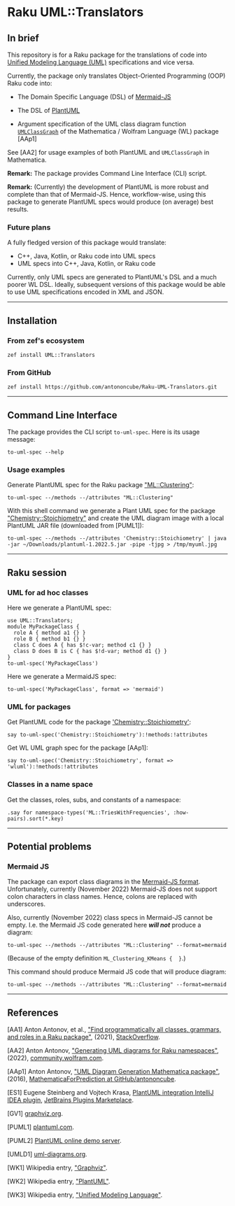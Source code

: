 # Raku UML::Translators

## In brief

This repository is for a Raku package for the translations of code into 
[Unified Modeling Language (UML)](https://en.wikipedia.org/wiki/Unified_Modeling_Language) 
specifications and vice versa.

Currently, the package only translates Object-Oriented Programming (OOP) Raku code into: 

- The Domain Specific Language (DSL) of [Mermaid-JS](https://mermaid-js.github.io/mermaid/)

- The DSL of [PlantUML](https://plantuml.com)

- Argument specification of the UML class diagram function [`UMLClassGraph`](https://github.com/antononcube/MathematicaForPrediction/blob/master/Misc/UMLDiagramGeneration.m)
  of the Mathematica / Wolfram Language (WL) package [AAp1] 

See [AA2] for usage examples of both PlantUML and `UMLClassGraph` in Mathematica.

**Remark:** The package provides Command Line Interface (CLI) script.

**Remark:** (Currently) the development of PlantUML is more robust and complete than that of Mermaid-JS.
Hence, workflow-wise, using this package to generate PlantUML specs would produce (on average) best results.

  
### Future plans

A fully fledged version of this package would translate:
- C++, Java, Kotlin, or Raku code into UML specs
- UML specs into C++, Java, Kotlin, or Raku code

Currently, only UML specs are generated to PlantUML's DSL and a much poorer WL DSL.
Ideally, subsequent versions of this package would be able to use UML specifications
encoded in XML and JSON.

------ 

## Installation

### From zef's ecosystem

```
zef install UML::Translators
```

### From GitHub

```
zef install https://github.com/antononcube/Raku-UML-Translators.git 
```

------ 

## Command Line Interface

The package provides the CLI script `to-uml-spec`. Here is its usage message:

```shell
to-uml-spec --help
```

### Usage examples

Generate PlantUML spec for the Raku package 
["ML::Clustering"](https://raku.land/zef:antononcube/ML::Clustering):

```shell
to-uml-spec --/methods --/attributes "ML::Clustering"
```

With this shell command we generate a Plant UML spec for the package 
["Chemistry::Stoichiometry"](https://raku.land/cpan:ANTONOV/Chemistry::Stoichiometry)
and create the UML diagram image with a local PlantUML JAR file (downloaded from [PUML1]):

```
to-uml-spec --/methods --/attributes 'Chemistry::Stoichiometry' | java -jar ~/Downloads/plantuml-1.2022.5.jar -pipe -tjpg > /tmp/myuml.jpg
```

-----

## Raku session

### UML for ad hoc classes

Here we generate a PlantUML spec:

```perl6
use UML::Translators;
module MyPackageClass {
  role A { method a1 {} }
  role B { method b1 {} }
  class C does A { has $!c-var; method c1 {} }
  class D does B is C { has $!d-var; method d1 {} }
}
to-uml-spec('MyPackageClass')
```

Here we generate a MermaidJS spec:

```perl6, outputPrompt=NONE, outputLang=mermaid
to-uml-spec('MyPackageClass', format => 'mermaid')
```

### UML for packages

Get PlantUML code for the package
['Chemistry::Stoichiometry'](https://raku.land/cpan:ANTONOV/Chemistry::Stoichiometry):

```perl6
say to-uml-spec('Chemistry::Stoichiometry'):!methods:!attributes
```

Get WL UML graph spec for the package [AAp1]:

```perl6
say to-uml-spec('Chemistry::Stoichiometry', format => 'wluml'):!methods:!attributes
```

### Classes in a name space

Get the classes, roles, subs, and constants of a namespace:

```perl6
.say for namespace-types('ML::TriesWithFrequencies', :how-pairs).sort(*.key)
```

------ 

## Potential problems

### Mermaid JS

The package can export class diagrams in the 
[Mermaid-JS format](https://mermaid-js.github.io/mermaid/#/classDiagram).
Unfortunately, currently (November 2022) Mermaid-JS does not support colon characters in class names.
Hence, colons are replaced with underscores.

Also, currently (November 2022) class specs in Mermaid-JS cannot be empty. I.e. the Mermaid JS code
generated here ***will not*** produce a diagram:

```shell
to-uml-spec --/methods --/attributes "ML::Clustering" --format=mermaid  
```

(Because of the empty definition `ML_Clustering_KMeans {  }`.)

This command should produce Mermaid JS code that will produce diagram:

```
to-uml-spec --/methods --/attributes "ML::Clustering" --format=mermaid  
```

------ 

## References

[AA1] Anton Antonov, et al.,
["Find programmatically all classes, grammars, and roles in a Raku package"](https://stackoverflow.com/q/68622047/14163984),
(2021),
[StackOverflow](https://stackoverflow.com).

[AA2] Anton Antonov,
["Generating UML diagrams for Raku namespaces"](https://community.wolfram.com/groups/-/m/t/2549055),
(2022),
[community.wolfram.com](https://community.wolfram.com).

[AAp1] Anton Antonov,
["UML Diagram Generation Mathematica package"](https://github.com/antononcube/MathematicaForPrediction/blob/master/Misc/UMLDiagramGeneration.m),
(2016),
[MathematicaForPrediction at GitHub/antononcube](https://github.com/antononcube).

[ES1] Eugene Steinberg and Vojtech Krasa, 
[PlantUML integration IntelliJ IDEA plugin](https://plugins.jetbrains.com/plugin/7017-plantuml-integration), 
[JetBrains Plugins Marketplace](https://plugins.jetbrains.com).

[GV1] [graphviz.org](https://graphviz.org).

[PUML1] [plantuml.com](https://plantuml.com).

[PUML2] [PlantUML online demo server](http://www.plantuml.com/plantuml).

[UMLD1] [uml-diagrams.org](https://www.uml-diagrams.org).

[WK1] Wikipedia entry, ["Graphviz"](https://en.wikipedia.org/wiki/Graphviz).

[WK2] Wikipedia entry, ["PlantUML"](https://en.wikipedia.org/wiki/PlantUML).

[WK3] Wikipedia entry, ["Unified Modeling Language"](https://en.wikipedia.org/wiki/Unified_Modeling_Language).

